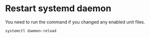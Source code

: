 # Restart systemd daemon
You need to run the command if you changed any enabled unit files.

``` sh
systemctl daemon-reload
```

